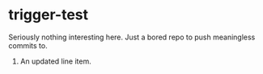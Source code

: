 # trigger-test

Seriously nothing interesting here. Just a bored repo to push meaningless commits to.

1. An updated line item.
